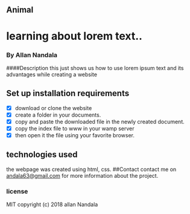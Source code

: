## Animal
# learning about lorem text..
### By Allan Nandala
####Description
this just shows us how to use lorem ipsum text and its advantages while creating a website
## Set up installation requirements
-[x] download or clone the website
-[x] create a folder in your documents.
-[x] copy and paste the downloaded file in the newly created document.
-[x] copy the index file to www in your wamp server
-[x] then open it the file using your favorite browser.
## technologies used
the webpage was created using html, css.
##Contact
contact me on andala63@gmail.com for more information about the project.
### license
MIT copyright (c) 2018  allan Nandala
